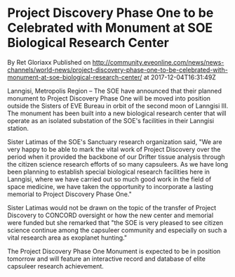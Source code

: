 # Project Discovery Phase One to be Celebrated with Monument at SOE Biological Research Center
By Ret Gloriaxx
Published on http://community.eveonline.com/news/news-channels/world-news/project-discovery-phase-one-to-be-celebrated-with-monument-at-soe-biological-research-center/ at 2017-12-04T16:31:49Z

Lanngisi, Metropolis Region – The SOE have announced that their planned monument to Project Discovery Phase One will be moved into position outside the Sisters of EVE Bureau in orbit of the second moon of Lanngisi III. The monument has been built into a new biological research center that will operate as an isolated substation of the SOE's facilities in their Lanngisi station.

Sister Latimas of the SOE's Sanctuary research organization said, "We are very happy to be able to mark the vital work of Project Discovery over the period when it provided the backbone of our Drifter tissue analysis through the citizen science research efforts of so many capsuleers. As we have long been planning to establish special biological research facilities here in Lanngisi, where we have carried out so much good work in the field of space medicine, we have taken the opportunity to incorporate a lasting memorial to Project Discovery Phase One."

Sister Latimas would not be drawn on the topic of the transfer of Project Discovery to CONCORD oversight or how the new center and memorial were funded but she remarked that "the SOE is very pleased to see citizen science continue among the capsuleer community and especially on such a vital research area as exoplanet hunting."

The Project Discovery Phase One Monument is expected to be in position tomorrow and will feature an interactive record and database of elite capsuleer research achievement.

